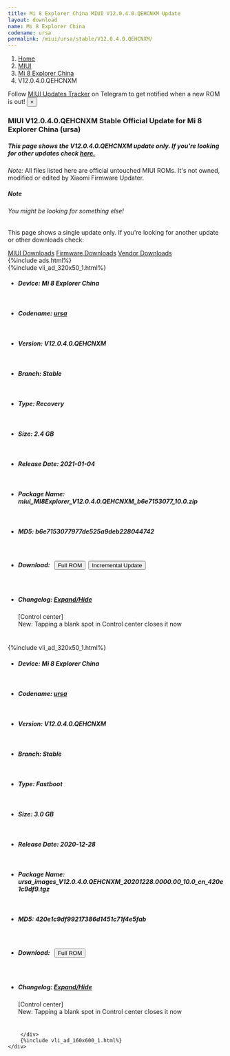 ```yaml
---
title: Mi 8 Explorer China MIUI V12.0.4.0.QEHCNXM Update
layout: download
name: Mi 8 Explorer China
codename: ursa
permalink: /miui/ursa/stable/V12.0.4.0.QEHCNXM/
---
```

<nav aria-label="breadcrumb">
    <ol class="breadcrumb">
        <li class="breadcrumb-item"><a href="/">Home</a></li>
        <li class="breadcrumb-item"><a href="/miui/">MIUI</a></li>
        <li class="breadcrumb-item"><a href="/miui/ursa/">Mi 8 Explorer China</a></li>
        <li class="breadcrumb-item active" aria-current="page">V12.0.4.0.QEHCNXM</li>
    </ol>
</nav>
<div class="alert alert-primary alert-dismissible fade show" role="alert">
    Follow <a href="https://t.me/MIUIUpdatesTracker" class="alert-link">MIUI Updates Tracker</a> on Telegram to get
    notified when a new ROM is out!
    <button type="button" class="close" data-dismiss="alert" aria-label="Close">
        <span aria-hidden="true">&times;</span>
    </button>
</div>
<div class="col-12 mx-auto">
    <h3 class="title bg-light p-2 rounded">MIUI V12.0.4.0.QEHCNXM Stable Official Update for Mi 8 Explorer China (ursa)</h3>
    <h5>This page shows the V12.0.4.0.QEHCNXM update only. If you're looking for other updates check
        <a href="/miui/ursa/">here.</a></h5>
    <p><i>Note: </i>All files listed here are official untouched MIUI ROMs.
        It's not owned, modified or edited by Xiaomi Firmware Updater.</p>
    <div class="card">
        <div class="card-body">
            <h5 class="card-title">Note</h5>
            <h6 class="card-subtitle mb-2 text-muted">You might be looking for something else!</h6>
            <p class="card-text">This page shows a single update only.
                If you're looking for another update or other downloads check:</p>
            <a href="/miui/" class="card-link">MIUI Downloads</a>
            <a href="/firmware/" class="card-link">Firmware Downloads</a>
            <a href="/vendor/" class="card-link">Vendor Downloads</a>
        </div>
    </div>
    {%include ads.html%}
    <div class="row justify-content-center">
        <div class="col-10" id="downloads">
                    <div class="card card-body">
            {%include vli_ad_320x50_1.html%}
            <ul class="list-unstyled">
                <li style="padding-bottom: 10px;">
                    <h5><b>Device: </b>Mi 8 Explorer China</h5>
                </li>
                <li style="padding-bottom: 10px;">
                    <h5><b>Codename: </b> <a href="/miui/ursa/" target="_blank">ursa</a> </h5>
                </li>
                <li style="padding-bottom: 10px;">
                    <h5><b>Version: </b>V12.0.4.0.QEHCNXM</h5>
                </li>
                <li style="padding-bottom: 10px;">
                    <h5><b>Branch: </b>Stable</h5>
                </li>
                <li style="padding-bottom: 10px;">
                    <h5><b>Type: </b>Recovery</h5>
                </li>
                <li style="padding-bottom: 10px;">
                    <h5><b>Size: </b>2.4 GB</h5>
                </li>
                <li style="padding-bottom: 10px;">
                    <h5><b>Release Date: </b>2021-01-04</h5>
                </li>
                <li style="padding-bottom: 10px;">
                    <h5><b>Package Name: </b><span id="filename" class="text-dark">miui_MI8Explorer_V12.0.4.0.QEHCNXM_b6e7153077_10.0.zip</span></h5>
                </li>
                <li style="padding-bottom: 10px;">
                    <h5><b>MD5: </b><span id="md5" class="text-muted">b6e7153077977de525a9deb228044742</span></h5>
                </li>
                <li style="padding-bottom: 10px;">
                    <h5><b>Download: </b><button type="button" id="download" class="btn btn-primary" style="margin: 7px;"
                            onclick="window.open('https://bigota.d.miui.com/V12.0.4.0.QEHCNXM/miui_MI8Explorer_V12.0.4.0.QEHCNXM_b6e7153077_10.0.zip', '_blank');"><i class="fa fa-download"></i> Full ROM</button><button type="button" id="incremental_download" class="btn btn-warning" onclick="window.open('https://bigota.d.miui.com/V12.0.4.0.QEHCNXM/miui-blockota-ursa-V12.0.2.0.QEHCNXM-V12.0.4.0.QEHCNXM-0ef1e0e960-10.0.zip', '_blank');"><i class="fa fa-download"></i> Incremental Update</button></h5>
                </li>
                <li style="padding-bottom: 10px;">
                    <h5><b>Changelog: </b><a href="#ursa_1_changelog" data-toggle="collapse" role="button"
                            aria-expanded="false" aria-controls="ursa_1_changelog"> <i class="fa fa-arrow-down"
                                aria-hidden="true"></i> Expand/Hide</a></h5>
                    <div class="collapse" id="ursa_1_changelog">
                        <p id="changelog_text">[Control center]<br>New: Tapping a blank spot in Control center closes it now</p>
                    </div>
                </li>
            </ul>
        </div>
        <div class="card card-body">
            {%include vli_ad_320x50_1.html%}
            <ul class="list-unstyled">
                <li style="padding-bottom: 10px;">
                    <h5><b>Device: </b>Mi 8 Explorer China</h5>
                </li>
                <li style="padding-bottom: 10px;">
                    <h5><b>Codename: </b> <a href="/miui/ursa/" target="_blank">ursa</a> </h5>
                </li>
                <li style="padding-bottom: 10px;">
                    <h5><b>Version: </b>V12.0.4.0.QEHCNXM</h5>
                </li>
                <li style="padding-bottom: 10px;">
                    <h5><b>Branch: </b>Stable</h5>
                </li>
                <li style="padding-bottom: 10px;">
                    <h5><b>Type: </b>Fastboot</h5>
                </li>
                <li style="padding-bottom: 10px;">
                    <h5><b>Size: </b>3.0 GB</h5>
                </li>
                <li style="padding-bottom: 10px;">
                    <h5><b>Release Date: </b>2020-12-28</h5>
                </li>
                <li style="padding-bottom: 10px;">
                    <h5><b>Package Name: </b><span id="filename" class="text-dark">ursa_images_V12.0.4.0.QEHCNXM_20201228.0000.00_10.0_cn_420e1c9df9.tgz</span></h5>
                </li>
                <li style="padding-bottom: 10px;">
                    <h5><b>MD5: </b><span id="md5" class="text-muted">420e1c9df99217386d1451c71f4e5fab</span></h5>
                </li>
                <li style="padding-bottom: 10px;">
                    <h5><b>Download: </b><button type="button" id="download" class="btn btn-primary" style="margin: 7px;"
                            onclick="window.open('https://bigota.d.miui.com/V12.0.4.0.QEHCNXM/ursa_images_V12.0.4.0.QEHCNXM_20201228.0000.00_10.0_cn_420e1c9df9.tgz', '_blank');"><i class="fa fa-download"></i> Full ROM</button></h5>
                </li>
                <li style="padding-bottom: 10px;">
                    <h5><b>Changelog: </b><a href="#ursa_2_changelog" data-toggle="collapse" role="button"
                            aria-expanded="false" aria-controls="ursa_2_changelog"> <i class="fa fa-arrow-down"
                                aria-hidden="true"></i> Expand/Hide</a></h5>
                    <div class="collapse" id="ursa_2_changelog">
                        <p id="changelog_text">[Control center]<br>New: Tapping a blank spot in Control center closes it now</p>
                    </div>
                </li>
            </ul>
        </div>

        </div>
        {%include vli_ad_160x600_1.html%}
    </div>
</div>
